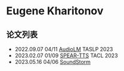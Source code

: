 # Eugene Kharitonov

## 论文列表

- 2022.09.07 04/11 [AudioLM](../Models/Speech_LLM/2022.09.07_AudioLM.md) TASLP 2023
- 2023.02.07 01/09 [SPEAR-TTS](../Models/Speech_LLM/2023.02.07_SPEAR-TTS.md) TACL 2023
- 2023.05.16 04/06 [SoundStorm](../Models/Speech_LLM/2023.05.16_SoundStorm.md)